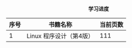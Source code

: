 <center><b>学习进度</b></center>

| 序号 | 书籍名称                | 当前页数 |
| ---- | ----------------------- | -------- |
| 1    | Linux 程序设计（第4版） | 111      |

